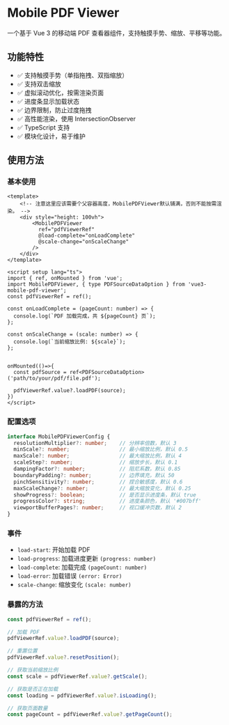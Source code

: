 # Mobile PDF Viewer

一个基于 Vue 3 的移动端 PDF 查看器组件，支持触摸手势、缩放、平移等功能。

## 功能特性

- ✅ 支持触摸手势（单指拖拽、双指缩放）
- ✅ 支持双击缩放
- ✅ 虚拟滚动优化，按需渲染页面
- ✅ 进度条显示加载状态
- ✅ 边界限制，防止过度拖拽
- ✅ 高性能渲染，使用 IntersectionObserver
- ✅ TypeScript 支持
- ✅ 模块化设计，易于维护

## 使用方法

### 基本使用

```vue
<template>
    <!-- 注意这里应该需要个父容器高度，MobilePDFViewer默认铺满，否则不能按需渲染。 -->
    <div style="height: 100vh">
        <MobilePDFViewer
          ref="pdfViewerRef"
          @load-complete="onLoadComplete"
          @scale-change="onScaleChange"
        />
    </div>
</template>

<script setup lang="ts">
import { ref, onMounted } from 'vue';
import MobilePDFViewer, { type PDFSourceDataOption } from 'vue3-mobile-pdf-viewer';
const pdfViewerRef = ref();

const onLoadComplete = (pageCount: number) => {
  console.log(`PDF 加载完成，共 ${pageCount} 页`);
};

const onScaleChange = (scale: number) => {
  console.log(`当前缩放比例: ${scale}`);
};


onMounted(()=>{
  const pdfSource = ref<PDFSourceDataOption>('path/to/your/pdf/file.pdf');

  pdfViewerRef.value?.loadPDF(source);
})
</script>
```

### 配置选项

```typescript
interface MobilePDFViewerConfig {
  resolutionMultiplier?: number;    // 分辨率倍数，默认 3
  minScale?: number;                // 最小缩放比例，默认 0.5
  maxScale?: number;                // 最大缩放比例，默认 4
  scaleStep?: number;               // 缩放步长，默认 0.1
  dampingFactor?: number;           // 阻尼系数，默认 0.85
  boundaryPadding?: number;         // 边界填充，默认 50
  pinchSensitivity?: number;        // 捏合敏感度，默认 0.6
  maxScaleChange?: number;          // 最大缩放变化，默认 0.25
  showProgress?: boolean;           // 是否显示进度条，默认 true
  progressColor?: string;           // 进度条颜色，默认 '#007bff'
  viewportBufferPages?: number;     // 视口缓冲页数，默认 2
}
```

### 事件

- `load-start`: 开始加载 PDF
- `load-progress`: 加载进度更新 `(progress: number)`
- `load-complete`: 加载完成 `(pageCount: number)`
- `load-error`: 加载错误 `(error: Error)`
- `scale-change`: 缩放变化 `(scale: number)`

### 暴露的方法

```typescript
const pdfViewerRef = ref();

// 加载 PDF
pdfViewerRef.value?.loadPDF(source);

// 重置位置
pdfViewerRef.value?.resetPosition();

// 获取当前缩放比例
const scale = pdfViewerRef.value?.getScale();

// 获取是否正在加载
const loading = pdfViewerRef.value?.isLoading();

// 获取页面数量
const pageCount = pdfViewerRef.value?.getPageCount();
```
